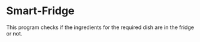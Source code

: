 # Smart-Fridge
This program checks if the ingredients for the required dish are in the fridge or not.
